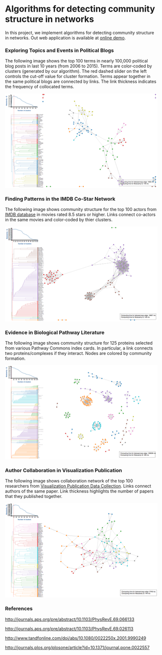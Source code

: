 # Algorithms for detecting community structure in networks
In this project, we implement algorithms for detecting community structure in networks. 
Out web application is available at [online demo](http://hexagon.esy.es/).

### Exploring Topics and Events in Political Blogs
The following image shows the top 100 terms in nearly 100,000 political blog posts in last 10 years (from 2006 to 2015). Terms are color-coded by clusters (generated by our algorithm). The red dashed slider on the left controls the cut-off value for cluster formation. Terms appear together in the same political blogs are connected by links. The link thickness indicates the frequency of collocated terms. 

![ScreenShot](https://github.com/iDataVisualizationLab/NetworkClustering/blob/master/figures/text_100.png)

### Finding Patterns in the IMDB Co-Star Network
The following image shows community structure for the top 100 actors from [IMDB database](http://www.imdb.com/interfaces) in movies rated 8.5 stars or higher. Links connect co-actors in the same movies and color-coded by thier clusters. 

![ScreenShot](https://github.com/iDataVisualizationLab/NetworkClustering/blob/master/figures/imdb_125.png)

### Evidence in Biological Pathway Literature
The following image shows community structure for 125 proteins selected from various Pathway Commons index cards. In particular, a link connects two proteins/complexes if they interact. Nodes are colored by community formation. 

![ScreenShot](https://github.com/iDataVisualizationLab/NetworkClustering/blob/master/figures/IndexCards.png)

### Author Collaboration in Visualization Publication
The following image shows collaboration network of the top 100 researchers from [Visualization Publication Data Collection](http://www.vispubdata.org/site/vispubdata/). Links connect authors of the same paper. Link thickness highlights the number of papers that they published together.

![ScreenShot](https://github.com/iDataVisualizationLab/NetworkClustering/blob/master/figures/vis_100.png)

### References

http://journals.aps.org/pre/abstract/10.1103/PhysRevE.69.066133

http://journals.aps.org/pre/abstract/10.1103/PhysRevE.69.026113

http://www.tandfonline.com/doi/abs/10.1080/0022250x.2001.9990249

http://journals.plos.org/plosone/article?id=10.1371/journal.pone.0022557
